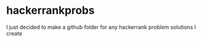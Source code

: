 # hackerrankprobs
I just decided to make a github folder for any hackerrank problem solutions I create
